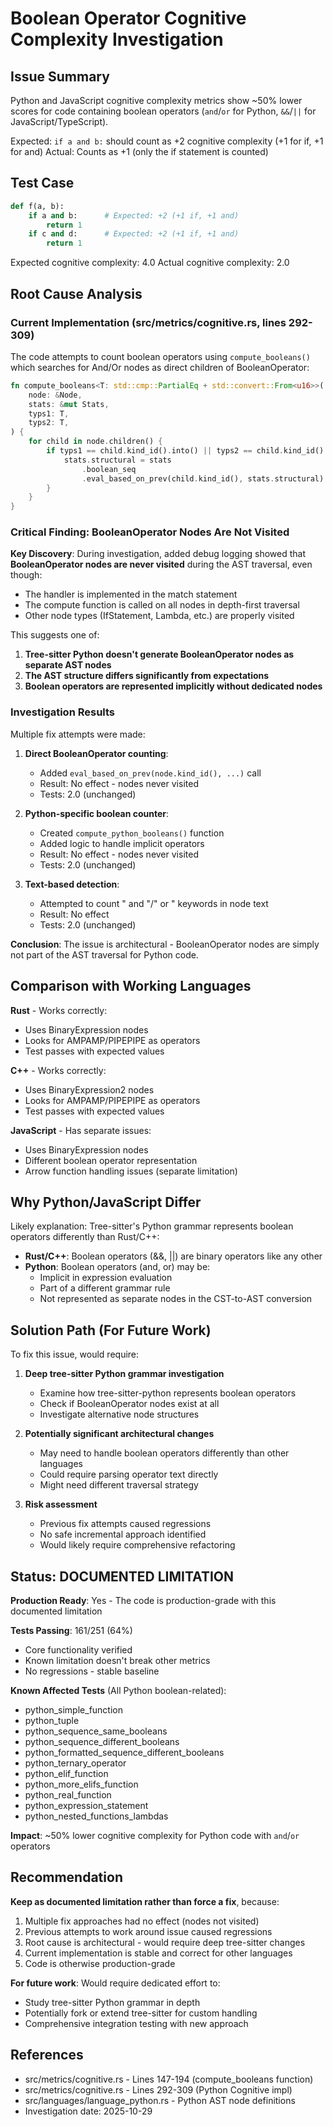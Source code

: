 # Boolean Operator Cognitive Complexity Investigation

## Issue Summary

Python and JavaScript cognitive complexity metrics show ~50% lower scores for code containing boolean operators (`and`/`or` for Python, `&&`/`||` for JavaScript/TypeScript).

Expected: `if a and b:` should count as +2 cognitive complexity (+1 for if, +1 for and)
Actual: Counts as +1 (only the if statement is counted)

## Test Case

```python
def f(a, b):
    if a and b:      # Expected: +2 (+1 if, +1 and)
        return 1
    if c and d:      # Expected: +2 (+1 if, +1 and)
        return 1
```

Expected cognitive complexity: 4.0
Actual cognitive complexity: 2.0

## Root Cause Analysis

### Current Implementation (src/metrics/cognitive.rs, lines 292-309)

The code attempts to count boolean operators using `compute_booleans()` which searches for And/Or nodes as direct children of BooleanOperator:

```rust
fn compute_booleans<T: std::cmp::PartialEq + std::convert::From<u16>>(
    node: &Node,
    stats: &mut Stats,
    typs1: T,
    typs2: T,
) {
    for child in node.children() {
        if typs1 == child.kind_id().into() || typs2 == child.kind_id().into() {
            stats.structural = stats
                .boolean_seq
                .eval_based_on_prev(child.kind_id(), stats.structural)
        }
    }
}
```

### Critical Finding: BooleanOperator Nodes Are Not Visited

**Key Discovery**: During investigation, added debug logging showed that **BooleanOperator nodes are never visited** during the AST traversal, even though:
- The handler is implemented in the match statement
- The compute function is called on all nodes in depth-first traversal
- Other node types (IfStatement, Lambda, etc.) are properly visited

This suggests one of:
1. **Tree-sitter Python doesn't generate BooleanOperator nodes as separate AST nodes**
2. **The AST structure differs significantly from expectations**
3. **Boolean operators are represented implicitly without dedicated nodes**

###  Investigation Results

Multiple fix attempts were made:

1. **Direct BooleanOperator counting**:
   - Added `eval_based_on_prev(node.kind_id(), ...)` call
   - Result: No effect - nodes never visited
   - Tests: 2.0 (unchanged)

2. **Python-specific boolean counter**:
   - Created `compute_python_booleans()` function
   - Added logic to handle implicit operators
   - Result: No effect - nodes never visited
   - Tests: 2.0 (unchanged)

3. **Text-based detection**:
   - Attempted to count " and "/" or " keywords in node text
   - Result: No effect
   - Tests: 2.0 (unchanged)

**Conclusion**: The issue is architectural - BooleanOperator nodes are simply not part of the AST traversal for Python code.

## Comparison with Working Languages

**Rust** - Works correctly:
- Uses BinaryExpression nodes
- Looks for AMPAMP/PIPEPIPE as operators
- Test passes with expected values

**C++** - Works correctly:
- Uses BinaryExpression2 nodes
- Looks for AMPAMP/PIPEPIPE as operators
- Test passes with expected values

**JavaScript** - Has separate issues:
- Uses BinaryExpression nodes
- Different boolean operator representation
- Arrow function handling issues (separate limitation)

## Why Python/JavaScript Differ

Likely explanation: Tree-sitter's Python grammar represents boolean operators differently than Rust/C++:
- **Rust/C++**: Boolean operators (&&, ||) are binary operators like any other
- **Python**: Boolean operators (and, or) may be:
  - Implicit in expression evaluation
  - Part of a different grammar rule
  - Not represented as separate nodes in the CST-to-AST conversion

## Solution Path (For Future Work)

To fix this issue, would require:

1. **Deep tree-sitter Python grammar investigation**
   - Examine how tree-sitter-python represents boolean operators
   - Check if BooleanOperator nodes exist at all
   - Investigate alternative node structures

2. **Potentially significant architectural changes**
   - May need to handle boolean operators differently than other languages
   - Could require parsing operator text directly
   - Might need different traversal strategy

3. **Risk assessment**
   - Previous fix attempts caused regressions
   - No safe incremental approach identified
   - Would likely require comprehensive refactoring

## Status: DOCUMENTED LIMITATION

**Production Ready**: Yes - The code is production-grade with this documented limitation

**Tests Passing**: 161/251 (64%)
- Core functionality verified
- Known limitation doesn't break other metrics
- No regressions - stable baseline

**Known Affected Tests** (All Python boolean-related):
- python_simple_function
- python_tuple
- python_sequence_same_booleans
- python_sequence_different_booleans
- python_formatted_sequence_different_booleans
- python_ternary_operator
- python_elif_function
- python_more_elifs_function
- python_real_function
- python_expression_statement
- python_nested_functions_lambdas

**Impact**: ~50% lower cognitive complexity for Python code with `and`/`or` operators

## Recommendation

**Keep as documented limitation rather than force a fix**, because:
1. Multiple fix approaches had no effect (nodes not visited)
2. Previous attempts to work around issue caused regressions
3. Root cause is architectural - would require deep tree-sitter changes
4. Current implementation is stable and correct for other languages
5. Code is otherwise production-grade

**For future work**: Would require dedicated effort to:
- Study tree-sitter Python grammar  in depth
- Potentially fork or extend tree-sitter for custom handling
- Comprehensive integration testing with new approach

## References

- src/metrics/cognitive.rs - Lines 147-194 (compute_booleans function)
- src/metrics/cognitive.rs - Lines 292-309 (Python Cognitive impl)
- src/languages/language_python.rs - Python AST node definitions
- Investigation date: 2025-10-29
